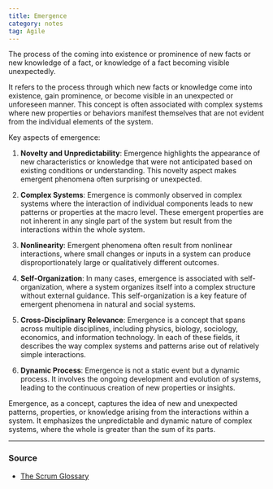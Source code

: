 ```yaml
---
title: Emergence
category: notes
tag: Agile
---
```


The process of the coming into existence or prominence of new facts or new knowledge of a fact, or knowledge of a fact becoming visible unexpectedly.

It refers to the process through which new facts or knowledge come into existence, gain prominence, or become visible in an unexpected or unforeseen manner. This concept is often associated with complex systems where new properties or behaviors manifest themselves that are not evident from the individual elements of the system. 

Key aspects of emergence:

1. **Novelty and Unpredictability**: Emergence highlights the appearance of new characteristics or knowledge that were not anticipated based on existing conditions or understanding. This novelty aspect makes emergent phenomena often surprising or unexpected.
    
2. **Complex Systems**: Emergence is commonly observed in complex systems where the interaction of individual components leads to new patterns or properties at the macro level. These emergent properties are not inherent in any single part of the system but result from the interactions within the whole system.
    
3. **Nonlinearity**: Emergent phenomena often result from nonlinear interactions, where small changes or inputs in a system can produce disproportionately large or qualitatively different outcomes.
    
4. **Self-Organization**: In many cases, emergence is associated with self-organization, where a system organizes itself into a complex structure without external guidance. This self-organization is a key feature of emergent phenomena in natural and social systems.
    
5. **Cross-Disciplinary Relevance**: Emergence is a concept that spans across multiple disciplines, including physics, biology, sociology, economics, and information technology. In each of these fields, it describes the way complex systems and patterns arise out of relatively simple interactions.
    
6. **Dynamic Process**: Emergence is not a static event but a dynamic process. It involves the ongoing development and evolution of systems, leading to the continuous creation of new properties or insights.
    

Emergence, as a concept, captures the idea of new and unexpected patterns, properties, or knowledge arising from the interactions within a system. It emphasizes the unpredictable and dynamic nature of complex systems, where the whole is greater than the sum of its parts.

--- 
### Source
- [The Scrum Glossary](https://www.scrum.org/resources/scrum-glossary)